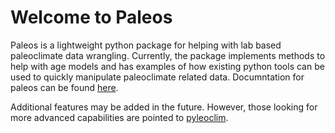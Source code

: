 # Welcome to Paleos

Paleos is a lightweight python package for helping with lab based paleoclimate
data wrangling. Currently, the package implements methods to help with age
models and has examples of how existing python tools can be used to quickly 
manipulate paleoclimate related data. Documntation for paleos can be found [here](https://paleos.readthedocs.io/).

Additional features may be added in the future. However, those looking for more
advanced capabilities are pointed to [pyleoclim](https://pypi.org/project/pyleoclim/).

